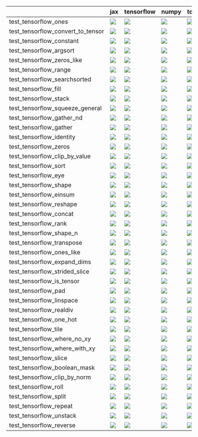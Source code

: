 |                                   | jax                                                                                                                                                                                    | tensorflow                                                                                                                                                                             | numpy                                                                                                                                                                                  | torch                                                                                                                                                                                  |
|:----------------------------------|:---------------------------------------------------------------------------------------------------------------------------------------------------------------------------------------|:---------------------------------------------------------------------------------------------------------------------------------------------------------------------------------------|:---------------------------------------------------------------------------------------------------------------------------------------------------------------------------------------|:---------------------------------------------------------------------------------------------------------------------------------------------------------------------------------------|
| test_tensorflow_ones              | <a href="https://github.com/unifyai/ivy/actions/runs/4575494898/jobs/8078406358" rel="noopener noreferrer" target="_blank"><img src=https://img.shields.io/badge/-success-success></a> | <a href="https://github.com/unifyai/ivy/actions/runs/4509723351/jobs/7939822255" rel="noopener noreferrer" target="_blank"><img src=https://img.shields.io/badge/-success-success></a> | <a href="null" rel="noopener noreferrer" target="_blank"><img src=https://img.shields.io/badge/-success-success></a>                                                                   | <a href="https://github.com/unifyai/ivy/actions/runs/4575494898/jobs/8078397123" rel="noopener noreferrer" target="_blank"><img src=https://img.shields.io/badge/-success-success></a> |
| test_tensorflow_convert_to_tensor | <a href="https://github.com/unifyai/ivy/actions/runs/4509723351/jobs/7939822255" rel="noopener noreferrer" target="_blank"><img src=https://img.shields.io/badge/-success-success></a> | <a href="https://github.com/unifyai/ivy/actions/runs/4575494898/jobs/8078408169" rel="noopener noreferrer" target="_blank"><img src=https://img.shields.io/badge/-success-success></a> | <a href="https://github.com/unifyai/ivy/actions/runs/4575494898/jobs/8078407874" rel="noopener noreferrer" target="_blank"><img src=https://img.shields.io/badge/-success-success></a> | <a href="https://github.com/unifyai/ivy/actions/runs/4575494898/jobs/8078407874" rel="noopener noreferrer" target="_blank"><img src=https://img.shields.io/badge/-success-success></a> |
| test_tensorflow_constant          | <a href="https://github.com/unifyai/ivy/actions/runs/4575494898/jobs/8078409057" rel="noopener noreferrer" target="_blank"><img src=https://img.shields.io/badge/-failure-red></a>     | <a href="https://github.com/unifyai/ivy/actions/runs/4575494898/jobs/8078405705" rel="noopener noreferrer" target="_blank"><img src=https://img.shields.io/badge/-failure-red></a>     | <a href="https://github.com/unifyai/ivy/actions/runs/4509723351/jobs/7939822255" rel="noopener noreferrer" target="_blank"><img src=https://img.shields.io/badge/-success-success></a> | <a href="https://github.com/unifyai/ivy/actions/runs/4575494898/jobs/8078407684" rel="noopener noreferrer" target="_blank"><img src=https://img.shields.io/badge/-failure-red></a>     |
| test_tensorflow_argsort           | <a href="https://github.com/unifyai/ivy/actions/runs/4575494898/jobs/8078398572" rel="noopener noreferrer" target="_blank"><img src=https://img.shields.io/badge/-success-success></a> | <a href="https://github.com/unifyai/ivy/actions/runs/4509723351/jobs/7939822255" rel="noopener noreferrer" target="_blank"><img src=https://img.shields.io/badge/-success-success></a> | <a href="https://github.com/unifyai/ivy/actions/runs/4575494898/jobs/8078408038" rel="noopener noreferrer" target="_blank"><img src=https://img.shields.io/badge/-success-success></a> | <a href="https://github.com/unifyai/ivy/actions/runs/4509723351/jobs/7939822255" rel="noopener noreferrer" target="_blank"><img src=https://img.shields.io/badge/-success-success></a> |
| test_tensorflow_zeros_like        | <a href="https://github.com/unifyai/ivy/actions/runs/4575494898/jobs/8078408366" rel="noopener noreferrer" target="_blank"><img src=https://img.shields.io/badge/-success-success></a> | <a href="https://github.com/unifyai/ivy/actions/runs/4510232164/jobs/7940937665" rel="noopener noreferrer" target="_blank"><img src=https://img.shields.io/badge/-success-success></a> | <a href="https://github.com/unifyai/ivy/actions/runs/4510232164/jobs/7940937665" rel="noopener noreferrer" target="_blank"><img src=https://img.shields.io/badge/-success-success></a> | <a href="https://github.com/unifyai/ivy/actions/runs/4510232164/jobs/7940937665" rel="noopener noreferrer" target="_blank"><img src=https://img.shields.io/badge/-success-success></a> |
| test_tensorflow_range             | <a href="https://github.com/unifyai/ivy/actions/runs/4509723351/jobs/7939822255" rel="noopener noreferrer" target="_blank"><img src=https://img.shields.io/badge/-success-success></a> | <a href="https://github.com/unifyai/ivy/actions/runs/4575494898/jobs/8078398111" rel="noopener noreferrer" target="_blank"><img src=https://img.shields.io/badge/-success-success></a> | <a href="https://github.com/unifyai/ivy/actions/runs/4575494898/jobs/8078408724" rel="noopener noreferrer" target="_blank"><img src=https://img.shields.io/badge/-success-success></a> | <a href="https://github.com/unifyai/ivy/actions/runs/4509723351/jobs/7939822255" rel="noopener noreferrer" target="_blank"><img src=https://img.shields.io/badge/-success-success></a> |
| test_tensorflow_searchsorted      | <a href="https://github.com/unifyai/ivy/actions/runs/4509723351/jobs/7939822255" rel="noopener noreferrer" target="_blank"><img src=https://img.shields.io/badge/-success-success></a> | <a href="https://github.com/unifyai/ivy/actions/runs/4575494898/jobs/8078397123" rel="noopener noreferrer" target="_blank"><img src=https://img.shields.io/badge/-success-success></a> | <a href="https://github.com/unifyai/ivy/actions/runs/4509723351/jobs/7939822255" rel="noopener noreferrer" target="_blank"><img src=https://img.shields.io/badge/-success-success></a> | <a href="https://github.com/unifyai/ivy/actions/runs/4575494898/jobs/8078399077" rel="noopener noreferrer" target="_blank"><img src=https://img.shields.io/badge/-success-success></a> |
| test_tensorflow_fill              | <a href="https://github.com/unifyai/ivy/actions/runs/4509723351/jobs/7939822255" rel="noopener noreferrer" target="_blank"><img src=https://img.shields.io/badge/-failure-red></a>     | <a href="https://github.com/unifyai/ivy/actions/runs/4509723351/jobs/7939822255" rel="noopener noreferrer" target="_blank"><img src=https://img.shields.io/badge/-failure-red></a>     | <a href="https://github.com/unifyai/ivy/actions/runs/4509723351/jobs/7939822255" rel="noopener noreferrer" target="_blank"><img src=https://img.shields.io/badge/-failure-red></a>     | <a href="https://github.com/unifyai/ivy/actions/runs/4575494898/jobs/8078407874" rel="noopener noreferrer" target="_blank"><img src=https://img.shields.io/badge/-failure-red></a>     |
| test_tensorflow_stack             | <a href="https://github.com/unifyai/ivy/actions/runs/4510232164/jobs/7940937665" rel="noopener noreferrer" target="_blank"><img src=https://img.shields.io/badge/-success-success></a> | <a href="https://github.com/unifyai/ivy/actions/runs/4575494898/jobs/8078408169" rel="noopener noreferrer" target="_blank"><img src=https://img.shields.io/badge/-failure-red></a>     | <a href="https://github.com/unifyai/ivy/actions/runs/4510232164/jobs/7940937665" rel="noopener noreferrer" target="_blank"><img src=https://img.shields.io/badge/-success-success></a> | <a href="https://github.com/unifyai/ivy/actions/runs/4575494898/jobs/8078408169" rel="noopener noreferrer" target="_blank"><img src=https://img.shields.io/badge/-failure-red></a>     |
| test_tensorflow_squeeze_general   | <a href="https://github.com/unifyai/ivy/actions/runs/4510232164/jobs/7940937665" rel="noopener noreferrer" target="_blank"><img src=https://img.shields.io/badge/-success-success></a> | <a href="https://github.com/unifyai/ivy/actions/runs/4575494898/jobs/8078407331" rel="noopener noreferrer" target="_blank"><img src=https://img.shields.io/badge/-success-success></a> | <a href="https://github.com/unifyai/ivy/actions/runs/4575494898/jobs/8078406849" rel="noopener noreferrer" target="_blank"><img src=https://img.shields.io/badge/-success-success></a> | <a href="https://github.com/unifyai/ivy/actions/runs/4510232164/jobs/7940937665" rel="noopener noreferrer" target="_blank"><img src=https://img.shields.io/badge/-success-success></a> |
| test_tensorflow_gather_nd         | <a href="https://github.com/unifyai/ivy/actions/runs/4509723351/jobs/7939822255" rel="noopener noreferrer" target="_blank"><img src=https://img.shields.io/badge/-success-success></a> | <a href="https://github.com/unifyai/ivy/actions/runs/4548212039/jobs/8019010759" rel="noopener noreferrer" target="_blank"><img src=https://img.shields.io/badge/-failure-red></a>     | <a href="https://github.com/unifyai/ivy/actions/runs/4509723351/jobs/7939822255" rel="noopener noreferrer" target="_blank"><img src=https://img.shields.io/badge/-failure-red></a>     | <a href="https://github.com/unifyai/ivy/actions/runs/4575494898/jobs/8078405940" rel="noopener noreferrer" target="_blank"><img src=https://img.shields.io/badge/-failure-red></a>     |
| test_tensorflow_gather            | <a href="https://github.com/unifyai/ivy/actions/runs/4509723351/jobs/7939822255" rel="noopener noreferrer" target="_blank"><img src=https://img.shields.io/badge/-success-success></a> | <a href="https://github.com/unifyai/ivy/actions/runs/4575494898/jobs/8078397123" rel="noopener noreferrer" target="_blank"><img src=https://img.shields.io/badge/-success-success></a> | <a href="https://github.com/unifyai/ivy/actions/runs/4509723351/jobs/7939822255" rel="noopener noreferrer" target="_blank"><img src=https://img.shields.io/badge/-success-success></a> | <a href="https://github.com/unifyai/ivy/actions/runs/4509723351/jobs/7939822255" rel="noopener noreferrer" target="_blank"><img src=https://img.shields.io/badge/-failure-red></a>     |
| test_tensorflow_identity          | <a href="https://github.com/unifyai/ivy/actions/runs/4575494898/jobs/8078403551" rel="noopener noreferrer" target="_blank"><img src=https://img.shields.io/badge/-success-success></a> | <a href="https://github.com/unifyai/ivy/actions/runs/4509723351/jobs/7939822255" rel="noopener noreferrer" target="_blank"><img src=https://img.shields.io/badge/-success-success></a> | <a href="https://github.com/unifyai/ivy/actions/runs/4575494898/jobs/8078406684" rel="noopener noreferrer" target="_blank"><img src=https://img.shields.io/badge/-success-success></a> | <a href="https://github.com/unifyai/ivy/actions/runs/4575494898/jobs/8078405940" rel="noopener noreferrer" target="_blank"><img src=https://img.shields.io/badge/-success-success></a> |
| test_tensorflow_zeros             | <a href="https://github.com/unifyai/ivy/actions/runs/4510232164/jobs/7940937665" rel="noopener noreferrer" target="_blank"><img src=https://img.shields.io/badge/-success-success></a> | <a href="https://github.com/unifyai/ivy/actions/runs/4510232164/jobs/7940937665" rel="noopener noreferrer" target="_blank"><img src=https://img.shields.io/badge/-success-success></a> | <a href="https://github.com/unifyai/ivy/actions/runs/4575494898/jobs/8078408724" rel="noopener noreferrer" target="_blank"><img src=https://img.shields.io/badge/-success-success></a> | <a href="https://github.com/unifyai/ivy/actions/runs/4575494898/jobs/8078407684" rel="noopener noreferrer" target="_blank"><img src=https://img.shields.io/badge/-success-success></a> |
| test_tensorflow_clip_by_value     | <a href="https://github.com/unifyai/ivy/actions/runs/4509723351/jobs/7939822255" rel="noopener noreferrer" target="_blank"><img src=https://img.shields.io/badge/-success-success></a> | <a href="https://github.com/unifyai/ivy/actions/runs/4509723351/jobs/7939822255" rel="noopener noreferrer" target="_blank"><img src=https://img.shields.io/badge/-success-success></a> | <a href="https://github.com/unifyai/ivy/actions/runs/4510926860/jobs/7942478355" rel="noopener noreferrer" target="_blank"><img src=https://img.shields.io/badge/-success-success></a> | <a href="https://github.com/unifyai/ivy/actions/runs/4575494898/jobs/8078408366" rel="noopener noreferrer" target="_blank"><img src=https://img.shields.io/badge/-success-success></a> |
| test_tensorflow_sort              | <a href="https://github.com/unifyai/ivy/actions/runs/4510232164/jobs/7940937665" rel="noopener noreferrer" target="_blank"><img src=https://img.shields.io/badge/-success-success></a> | <a href="https://github.com/unifyai/ivy/actions/runs/4510232164/jobs/7940937665" rel="noopener noreferrer" target="_blank"><img src=https://img.shields.io/badge/-success-success></a> | <a href="https://github.com/unifyai/ivy/actions/runs/4575494898/jobs/8078408553" rel="noopener noreferrer" target="_blank"><img src=https://img.shields.io/badge/-success-success></a> | <a href="https://github.com/unifyai/ivy/actions/runs/4575494898/jobs/8078408366" rel="noopener noreferrer" target="_blank"><img src=https://img.shields.io/badge/-success-success></a> |
| test_tensorflow_eye               | <a href="https://github.com/unifyai/ivy/actions/runs/4575494898/jobs/8078409057" rel="noopener noreferrer" target="_blank"><img src=https://img.shields.io/badge/-success-success></a> | <a href="null" rel="noopener noreferrer" target="_blank"><img src=https://img.shields.io/badge/-success-success></a>                                                                   | <a href="https://github.com/unifyai/ivy/actions/runs/4575494898/jobs/8078407178" rel="noopener noreferrer" target="_blank"><img src=https://img.shields.io/badge/-success-success></a> | <a href="null" rel="noopener noreferrer" target="_blank"><img src=https://img.shields.io/badge/-success-success></a>                                                                   |
| test_tensorflow_shape             | <a href="https://github.com/unifyai/ivy/actions/runs/4575494898/jobs/8078408038" rel="noopener noreferrer" target="_blank"><img src=https://img.shields.io/badge/-success-success></a> | <a href="https://github.com/unifyai/ivy/actions/runs/4575494898/jobs/8078405705" rel="noopener noreferrer" target="_blank"><img src=https://img.shields.io/badge/-success-success></a> | <a href="https://github.com/unifyai/ivy/actions/runs/4509723351/jobs/7939822255" rel="noopener noreferrer" target="_blank"><img src=https://img.shields.io/badge/-success-success></a> | <a href="https://github.com/unifyai/ivy/actions/runs/4509723351/jobs/7939822255" rel="noopener noreferrer" target="_blank"><img src=https://img.shields.io/badge/-success-success></a> |
| test_tensorflow_einsum            | <a href="https://github.com/unifyai/ivy/actions/runs/4575494898/jobs/8078408169" rel="noopener noreferrer" target="_blank"><img src=https://img.shields.io/badge/-success-success></a> | <a href="https://github.com/unifyai/ivy/actions/runs/4575494898/jobs/8078406684" rel="noopener noreferrer" target="_blank"><img src=https://img.shields.io/badge/-success-success></a> | <a href="https://github.com/unifyai/ivy/actions/runs/4509723351/jobs/7939822255" rel="noopener noreferrer" target="_blank"><img src=https://img.shields.io/badge/-success-success></a> | <a href="https://github.com/unifyai/ivy/actions/runs/4509723351/jobs/7939822255" rel="noopener noreferrer" target="_blank"><img src=https://img.shields.io/badge/-success-success></a> |
| test_tensorflow_reshape           | <a href="https://github.com/unifyai/ivy/actions/runs/4575494898/jobs/8078405940" rel="noopener noreferrer" target="_blank"><img src=https://img.shields.io/badge/-success-success></a> | <a href="https://github.com/unifyai/ivy/actions/runs/4575494898/jobs/8078403551" rel="noopener noreferrer" target="_blank"><img src=https://img.shields.io/badge/-success-success></a> | <a href="https://github.com/unifyai/ivy/actions/runs/4575494898/jobs/8078407178" rel="noopener noreferrer" target="_blank"><img src=https://img.shields.io/badge/-success-success></a> | <a href="https://github.com/unifyai/ivy/actions/runs/4509723351/jobs/7939822255" rel="noopener noreferrer" target="_blank"><img src=https://img.shields.io/badge/-success-success></a> |
| test_tensorflow_concat            | <a href="https://github.com/unifyai/ivy/actions/runs/4509723351/jobs/7939822255" rel="noopener noreferrer" target="_blank"><img src=https://img.shields.io/badge/-success-success></a> | <a href="https://github.com/unifyai/ivy/actions/runs/4575494898/jobs/8078408553" rel="noopener noreferrer" target="_blank"><img src=https://img.shields.io/badge/-success-success></a> | <a href="https://github.com/unifyai/ivy/actions/runs/4509723351/jobs/7939822255" rel="noopener noreferrer" target="_blank"><img src=https://img.shields.io/badge/-success-success></a> | <a href="https://github.com/unifyai/ivy/actions/runs/4509723351/jobs/7939822255" rel="noopener noreferrer" target="_blank"><img src=https://img.shields.io/badge/-success-success></a> |
| test_tensorflow_rank              | <a href="https://github.com/unifyai/ivy/actions/runs/4575494898/jobs/8078399077" rel="noopener noreferrer" target="_blank"><img src=https://img.shields.io/badge/-success-success></a> | <a href="https://github.com/unifyai/ivy/actions/runs/4509723351/jobs/7939822255" rel="noopener noreferrer" target="_blank"><img src=https://img.shields.io/badge/-success-success></a> | <a href="https://github.com/unifyai/ivy/actions/runs/4509723351/jobs/7939822255" rel="noopener noreferrer" target="_blank"><img src=https://img.shields.io/badge/-success-success></a> | <a href="https://github.com/unifyai/ivy/actions/runs/4509723351/jobs/7939822255" rel="noopener noreferrer" target="_blank"><img src=https://img.shields.io/badge/-success-success></a> |
| test_tensorflow_shape_n           | <a href="https://github.com/unifyai/ivy/actions/runs/4509723351/jobs/7939822255" rel="noopener noreferrer" target="_blank"><img src=https://img.shields.io/badge/-success-success></a> | <a href="https://github.com/unifyai/ivy/actions/runs/4575494898/jobs/8078407684" rel="noopener noreferrer" target="_blank"><img src=https://img.shields.io/badge/-success-success></a> | <a href="https://github.com/unifyai/ivy/actions/runs/4575494898/jobs/8078408366" rel="noopener noreferrer" target="_blank"><img src=https://img.shields.io/badge/-success-success></a> | <a href="https://github.com/unifyai/ivy/actions/runs/4509723351/jobs/7939822255" rel="noopener noreferrer" target="_blank"><img src=https://img.shields.io/badge/-success-success></a> |
| test_tensorflow_transpose         | <a href="https://github.com/unifyai/ivy/actions/runs/4510232164/jobs/7940937665" rel="noopener noreferrer" target="_blank"><img src=https://img.shields.io/badge/-success-success></a> | <a href="https://github.com/unifyai/ivy/actions/runs/4510232164/jobs/7940937665" rel="noopener noreferrer" target="_blank"><img src=https://img.shields.io/badge/-success-success></a> | <a href="https://github.com/unifyai/ivy/actions/runs/4575494898/jobs/8078407178" rel="noopener noreferrer" target="_blank"><img src=https://img.shields.io/badge/-success-success></a> | <a href="https://github.com/unifyai/ivy/actions/runs/4575494898/jobs/8078407004" rel="noopener noreferrer" target="_blank"><img src=https://img.shields.io/badge/-success-success></a> |
| test_tensorflow_ones_like         | <a href="https://github.com/unifyai/ivy/actions/runs/4509723351/jobs/7939822255" rel="noopener noreferrer" target="_blank"><img src=https://img.shields.io/badge/-success-success></a> | <a href="https://github.com/unifyai/ivy/actions/runs/4509723351/jobs/7939822255" rel="noopener noreferrer" target="_blank"><img src=https://img.shields.io/badge/-success-success></a> | <a href="https://github.com/unifyai/ivy/actions/runs/4509723351/jobs/7939822255" rel="noopener noreferrer" target="_blank"><img src=https://img.shields.io/badge/-success-success></a> | <a href="https://github.com/unifyai/ivy/actions/runs/4509723351/jobs/7939822255" rel="noopener noreferrer" target="_blank"><img src=https://img.shields.io/badge/-success-success></a> |
| test_tensorflow_expand_dims       | <a href="https://github.com/unifyai/ivy/actions/runs/4509723351/jobs/7939822255" rel="noopener noreferrer" target="_blank"><img src=https://img.shields.io/badge/-success-success></a> | <a href="https://github.com/unifyai/ivy/actions/runs/4509723351/jobs/7939822255" rel="noopener noreferrer" target="_blank"><img src=https://img.shields.io/badge/-success-success></a> | <a href="null" rel="noopener noreferrer" target="_blank"><img src=https://img.shields.io/badge/-success-success></a>                                                                   | <a href="https://github.com/unifyai/ivy/actions/runs/4575494898/jobs/8078406684" rel="noopener noreferrer" target="_blank"><img src=https://img.shields.io/badge/-success-success></a> |
| test_tensorflow_strided_slice     | <a href="https://github.com/unifyai/ivy/actions/runs/4575494898/jobs/8078398111" rel="noopener noreferrer" target="_blank"><img src=https://img.shields.io/badge/-failure-red></a>     | <a href="https://github.com/unifyai/ivy/actions/runs/4510232164/jobs/7940937665" rel="noopener noreferrer" target="_blank"><img src=https://img.shields.io/badge/-failure-red></a>     | <a href="https://github.com/unifyai/ivy/actions/runs/4575494898/jobs/8078408877" rel="noopener noreferrer" target="_blank"><img src=https://img.shields.io/badge/-failure-red></a>     | <a href="https://github.com/unifyai/ivy/actions/runs/4575494898/jobs/8078406177" rel="noopener noreferrer" target="_blank"><img src=https://img.shields.io/badge/-success-success></a> |
| test_tensorflow_is_tensor         | <a href="https://github.com/unifyai/ivy/actions/runs/4509723351/jobs/7939822255" rel="noopener noreferrer" target="_blank"><img src=https://img.shields.io/badge/-success-success></a> | <a href="null" rel="noopener noreferrer" target="_blank"><img src=https://img.shields.io/badge/-success-success></a>                                                                   | <a href="https://github.com/unifyai/ivy/actions/runs/4509723351/jobs/7939822255" rel="noopener noreferrer" target="_blank"><img src=https://img.shields.io/badge/-success-success></a> | <a href="https://github.com/unifyai/ivy/actions/runs/4575494898/jobs/8078409057" rel="noopener noreferrer" target="_blank"><img src=https://img.shields.io/badge/-success-success></a> |
| test_tensorflow_pad               | <a href="https://github.com/unifyai/ivy/actions/runs/4509723351/jobs/7939822255" rel="noopener noreferrer" target="_blank"><img src=https://img.shields.io/badge/-success-success></a> | <a href="https://github.com/unifyai/ivy/actions/runs/4575494898/jobs/8078409263" rel="noopener noreferrer" target="_blank"><img src=https://img.shields.io/badge/-success-success></a> | <a href="https://github.com/unifyai/ivy/actions/runs/4509723351/jobs/7939822255" rel="noopener noreferrer" target="_blank"><img src=https://img.shields.io/badge/-success-success></a> | <a href="https://github.com/unifyai/ivy/actions/runs/4509723351/jobs/7939822255" rel="noopener noreferrer" target="_blank"><img src=https://img.shields.io/badge/-success-success></a> |
| test_tensorflow_linspace          | <a href="null" rel="noopener noreferrer" target="_blank"><img src=https://img.shields.io/badge/-success-success></a>                                                                   | <a href="null" rel="noopener noreferrer" target="_blank"><img src=https://img.shields.io/badge/-success-success></a>                                                                   | <a href="https://github.com/unifyai/ivy/actions/runs/4509723351/jobs/7939822255" rel="noopener noreferrer" target="_blank"><img src=https://img.shields.io/badge/-success-success></a> | <a href="https://github.com/unifyai/ivy/actions/runs/4575494898/jobs/8078403551" rel="noopener noreferrer" target="_blank"><img src=https://img.shields.io/badge/-failure-red></a>     |
| test_tensorflow_realdiv           | <a href="https://github.com/unifyai/ivy/actions/runs/4509723351/jobs/7939822255" rel="noopener noreferrer" target="_blank"><img src=https://img.shields.io/badge/-success-success></a> | <a href="https://github.com/unifyai/ivy/actions/runs/4575494898/jobs/8078399077" rel="noopener noreferrer" target="_blank"><img src=https://img.shields.io/badge/-success-success></a> | <a href="https://github.com/unifyai/ivy/actions/runs/4575494898/jobs/8078407520" rel="noopener noreferrer" target="_blank"><img src=https://img.shields.io/badge/-success-success></a> | <a href="https://github.com/unifyai/ivy/actions/runs/4509723351/jobs/7939822255" rel="noopener noreferrer" target="_blank"><img src=https://img.shields.io/badge/-success-success></a> |
| test_tensorflow_one_hot           | <a href="https://github.com/unifyai/ivy/actions/runs/4509723351/jobs/7939822255" rel="noopener noreferrer" target="_blank"><img src=https://img.shields.io/badge/-success-success></a> | <a href="null" rel="noopener noreferrer" target="_blank"><img src=https://img.shields.io/badge/-success-success></a>                                                                   | <a href="https://github.com/unifyai/ivy/actions/runs/4575494898/jobs/8078407178" rel="noopener noreferrer" target="_blank"><img src=https://img.shields.io/badge/-success-success></a> | <a href="https://github.com/unifyai/ivy/actions/runs/4509723351/jobs/7939822255" rel="noopener noreferrer" target="_blank"><img src=https://img.shields.io/badge/-success-success></a> |
| test_tensorflow_tile              | <a href="null" rel="noopener noreferrer" target="_blank"><img src=https://img.shields.io/badge/-success-success></a>                                                                   | <a href="https://github.com/unifyai/ivy/actions/runs/4510232164/jobs/7940937665" rel="noopener noreferrer" target="_blank"><img src=https://img.shields.io/badge/-success-success></a> | <a href="https://github.com/unifyai/ivy/actions/runs/4575494898/jobs/8078405705" rel="noopener noreferrer" target="_blank"><img src=https://img.shields.io/badge/-success-success></a> | <a href="https://github.com/unifyai/ivy/actions/runs/4575494898/jobs/8078398572" rel="noopener noreferrer" target="_blank"><img src=https://img.shields.io/badge/-success-success></a> |
| test_tensorflow_where_no_xy       | <a href="https://github.com/unifyai/ivy/actions/runs/4575494898/jobs/8078407331" rel="noopener noreferrer" target="_blank"><img src=https://img.shields.io/badge/-success-success></a> | <a href="https://github.com/unifyai/ivy/actions/runs/4510232164/jobs/7940937665" rel="noopener noreferrer" target="_blank"><img src=https://img.shields.io/badge/-success-success></a> | <a href="https://github.com/unifyai/ivy/actions/runs/4510232164/jobs/7940937665" rel="noopener noreferrer" target="_blank"><img src=https://img.shields.io/badge/-success-success></a> | <a href="https://github.com/unifyai/ivy/actions/runs/4575494898/jobs/8078408877" rel="noopener noreferrer" target="_blank"><img src=https://img.shields.io/badge/-success-success></a> |
| test_tensorflow_where_with_xy     | <a href="https://github.com/unifyai/ivy/actions/runs/4575494898/jobs/8078408366" rel="noopener noreferrer" target="_blank"><img src=https://img.shields.io/badge/-success-success></a> | <a href="https://github.com/unifyai/ivy/actions/runs/4575494898/jobs/8078408038" rel="noopener noreferrer" target="_blank"><img src=https://img.shields.io/badge/-success-success></a> | <a href="https://github.com/unifyai/ivy/actions/runs/4510232164/jobs/7940937665" rel="noopener noreferrer" target="_blank"><img src=https://img.shields.io/badge/-success-success></a> | <a href="https://github.com/unifyai/ivy/actions/runs/4575494898/jobs/8078408724" rel="noopener noreferrer" target="_blank"><img src=https://img.shields.io/badge/-success-success></a> |
| test_tensorflow_slice             | <a href="https://github.com/unifyai/ivy/actions/runs/4509723351/jobs/7939822255" rel="noopener noreferrer" target="_blank"><img src=https://img.shields.io/badge/-success-success></a> | <a href="https://github.com/unifyai/ivy/actions/runs/4575494898/jobs/8078408877" rel="noopener noreferrer" target="_blank"><img src=https://img.shields.io/badge/-success-success></a> | <a href="https://github.com/unifyai/ivy/actions/runs/4575494898/jobs/8078408724" rel="noopener noreferrer" target="_blank"><img src=https://img.shields.io/badge/-success-success></a> | <a href="https://github.com/unifyai/ivy/actions/runs/4510232164/jobs/7940937665" rel="noopener noreferrer" target="_blank"><img src=https://img.shields.io/badge/-success-success></a> |
| test_tensorflow_boolean_mask      | <a href="https://github.com/unifyai/ivy/actions/runs/4575494898/jobs/8078407684" rel="noopener noreferrer" target="_blank"><img src=https://img.shields.io/badge/-failure-red></a>     | <a href="null" rel="noopener noreferrer" target="_blank"><img src=https://img.shields.io/badge/-failure-red></a>                                                                       | <a href="null" rel="noopener noreferrer" target="_blank"><img src=https://img.shields.io/badge/-failure-red></a>                                                                       | <a href="https://github.com/unifyai/ivy/actions/runs/4509723351/jobs/7939822255" rel="noopener noreferrer" target="_blank"><img src=https://img.shields.io/badge/-failure-red></a>     |
| test_tensorflow_clip_by_norm      | <a href="https://github.com/unifyai/ivy/actions/runs/4575494898/jobs/8078405940" rel="noopener noreferrer" target="_blank"><img src=https://img.shields.io/badge/-failure-red></a>     | <a href="https://github.com/unifyai/ivy/actions/runs/4575494898/jobs/8078406849" rel="noopener noreferrer" target="_blank"><img src=https://img.shields.io/badge/-failure-red></a>     | <a href="https://github.com/unifyai/ivy/actions/runs/4575494898/jobs/8078407520" rel="noopener noreferrer" target="_blank"><img src=https://img.shields.io/badge/-failure-red></a>     | <a href="https://github.com/unifyai/ivy/actions/runs/4509723351/jobs/7939822255" rel="noopener noreferrer" target="_blank"><img src=https://img.shields.io/badge/-failure-red></a>     |
| test_tensorflow_roll              | <a href="https://github.com/unifyai/ivy/actions/runs/4575494898/jobs/8078408366" rel="noopener noreferrer" target="_blank"><img src=https://img.shields.io/badge/-failure-red></a>     | <a href="https://github.com/unifyai/ivy/actions/runs/4509723351/jobs/7939822255" rel="noopener noreferrer" target="_blank"><img src=https://img.shields.io/badge/-success-success></a> | <a href="https://github.com/unifyai/ivy/actions/runs/4575494898/jobs/8078408169" rel="noopener noreferrer" target="_blank"><img src=https://img.shields.io/badge/-failure-red></a>     | <a href="https://github.com/unifyai/ivy/actions/runs/4575494898/jobs/8078409263" rel="noopener noreferrer" target="_blank"><img src=https://img.shields.io/badge/-failure-red></a>     |
| test_tensorflow_split             | <a href="null" rel="noopener noreferrer" target="_blank"><img src=https://img.shields.io/badge/-success-success></a>                                                                   | <a href="https://github.com/unifyai/ivy/actions/runs/4510232164/jobs/7940937665" rel="noopener noreferrer" target="_blank"><img src=https://img.shields.io/badge/-success-success></a> | <a href="https://github.com/unifyai/ivy/actions/runs/4510232164/jobs/7940937665" rel="noopener noreferrer" target="_blank"><img src=https://img.shields.io/badge/-success-success></a> | <a href="https://github.com/unifyai/ivy/actions/runs/4575494898/jobs/8078407520" rel="noopener noreferrer" target="_blank"><img src=https://img.shields.io/badge/-success-success></a> |
| test_tensorflow_repeat            | <a href="https://github.com/unifyai/ivy/actions/runs/4509723351/jobs/7939822255" rel="noopener noreferrer" target="_blank"><img src=https://img.shields.io/badge/-success-success></a> | <a href="https://github.com/unifyai/ivy/actions/runs/4509723351/jobs/7939822255" rel="noopener noreferrer" target="_blank"><img src=https://img.shields.io/badge/-success-success></a> | <a href="null" rel="noopener noreferrer" target="_blank"><img src=https://img.shields.io/badge/-failure-red></a>                                                                       | <a href="null" rel="noopener noreferrer" target="_blank"><img src=https://img.shields.io/badge/-failure-red></a>                                                                       |
| test_tensorflow_unstack           | <a href="https://github.com/unifyai/ivy/actions/runs/4575494898/jobs/8078407874" rel="noopener noreferrer" target="_blank"><img src=https://img.shields.io/badge/-success-success></a> | <a href="https://github.com/unifyai/ivy/actions/runs/4510232164/jobs/7940937665" rel="noopener noreferrer" target="_blank"><img src=https://img.shields.io/badge/-success-success></a> | <a href="https://github.com/unifyai/ivy/actions/runs/4575494898/jobs/8078409057" rel="noopener noreferrer" target="_blank"><img src=https://img.shields.io/badge/-success-success></a> | <a href="https://github.com/unifyai/ivy/actions/runs/4575494898/jobs/8078408169" rel="noopener noreferrer" target="_blank"><img src=https://img.shields.io/badge/-success-success></a> |
| test_tensorflow_reverse           | <a href="https://github.com/unifyai/ivy/actions/runs/4575494898/jobs/8078406358" rel="noopener noreferrer" target="_blank"><img src=https://img.shields.io/badge/-success-success></a> | <a href="https://github.com/unifyai/ivy/actions/runs/4509723351/jobs/7939822255" rel="noopener noreferrer" target="_blank"><img src=https://img.shields.io/badge/-success-success></a> | <a href="https://github.com/unifyai/ivy/actions/runs/4575494898/jobs/8078409263" rel="noopener noreferrer" target="_blank"><img src=https://img.shields.io/badge/-success-success></a> | <a href="https://github.com/unifyai/ivy/actions/runs/4575494898/jobs/8078406177" rel="noopener noreferrer" target="_blank"><img src=https://img.shields.io/badge/-success-success></a> |